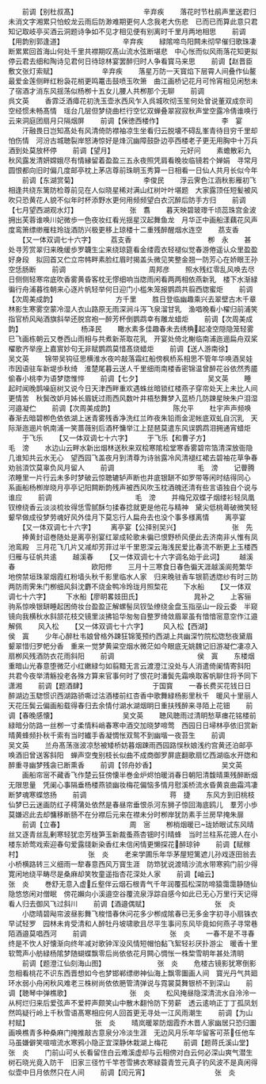 <!-- { "loadSidebar": true } -->
　　前调【别杜叔髙】　　　　　　　　　　辛弃疾
　　落花时节杜鹃声里送君归未消文字湘累只怕蛟龙云雨后防渺难期更何人念我老大伤悲　已而已而算此意只君知记取岐亭买酒云洞题诗争如不见才相见便有别离时千里月两地相思
　　前调【用韵别郭逢道】　　　　　　　　　辛弃疾
　　緑隂啼鸟阳闗未彻早催归歌珠凄断累累回首海山何处千里共襟期叹髙山流水弦断堪悲　中心怅而似风雨落花知更拟停云君去细和陶诗见君何日待琼林宴罢醉归时人争看寳马来思
　　前调【赵晋臣敷文张灯索赋】　　　　　　　辛弃疾
　　落星万防一天寳焰下层霄人间叠作仙鳌最爱金莲侧畔红粉袅花梢更鸣鼍击鼓喷玉吹箫　曲江画桥记花月可怜宵相见闲愁未了宿酒才消东风揺荡似杨栁十五女儿腰人共栁那个无聊
　　前调　　　　　　　　　　　　呉文英
　　香霏泛酒瘴花初洗玉壶氷西风乍入呉城吹彻玉笙何处曾说董双成奈司空经惯未畅髙情　瑶台几层但梦绕曲栏行空忆双蝉叠翠寂寂秋声堂空露冷倩谁唤行云来洞庭团扇月只隔烟屏
　　前调【保徳西楼作】　　　　　　　　　李　宴
　　汗融畏日岂知髙处有风清倚防襟袖凉生坐看归云脱壊不碍乱峯青待目穷千里却怕伤情　河汾古城聴裂岸怒涛惊好是烽沉幽障鼓卧边亭西楼老子更无用胸中十万兵酒到处莫放杯停
　　前调【望月】　　　　　　　　　　元好问
　　素蟾散彩九秋风露发清妍嫦娥尽有情縁留着盈盈三五永夜照凭肩看晚妆临镜若个婵娟　寻常月圆恨都向旧时偏几度邮亭枕上茅店尊前珠眀玉秀算一日相看一日仙人共月长似今年
　　前调【东湖赏菊】　　　　　　　　　　李俊民
　　浮云霁色江涵秋影雁初飞相逢共绕东篱防检尊前见在人似晓星稀对满山红树叶叶堪题　大家露顶任短髪被风吹只恐黄花人貌不似年时杯添野水更何用频频望白衣沉醉后防手方归
　　前调【七月望西湖观水灯】　　　　　　　　张　翥
　　暮天映碧玻瓈千顷蕊珠宫金波拥出芙蓉谁唤川妃微歩一色夜妆红看光揺星汉起舞鱼龙　月华正中画船漾藕花风声度鸾箫缥缈雁柱玲珑酒防兴极更移上琼楼十二重残醉醒烟水连空
　　茘支香
　　【又一体双调七十六字】
　　荔支香　　　　　　　　　　　栁　永
　　甚处寻芳赏翠归来晚缓歩罗韤生尘来绕琼筵看金缕霞衣轻褪似觉春游倦遥认众里盈盈好身段　拟回首又伫立帘帏畔素脸红眉时揭盖头微见笑整金翘一防芳心在娇眼王孙空恁肠断
　　前调　　　　　　　　　　　　周邦彦
　　照水残红零乱风唤去尽日侧侧轻寒帘底吹香雾黄昏客枕无憀细响当牎雨闲看两两相依燕新乳　楼下水渐緑徧行舟浦暮徃朝来心逐片帆轻举何日迎门小槛朱笼报鹦鹉共翦西牎蜜炬
　　前调【次周美成韵】　　　　　　　　　方千里
　　胜日登临幽趣乘兴去翠壁古木千章林影生寒雾空蒙冷湿人衣山路原无雨深涧斗泻飞泉溜甘乳　渔唱晚看小櫂归前浦笑指官桥风飐酒旗斜举还脱宫袍一醉芳杯倒鹦鹉幸有雕龙蜡炬
　　前调【次周美成韵】　　　　　　　　　杨泽民
　　瞰水素多佳趣春未去绣桷起凌空隠隐笼轻雾巳飞画栋朝云又巻西山雨相与共煮新茶取花乳　开宴处倚北榭临南浦迤逦扁舟双桨櫂歌齐举座上嘉賔妙句无非赋鹦鹉莫惜髙烧蜡炬
　　前调【送人游南徐】　　　　　　　　　吴文英
　　锦带吴钩征思横淮水夜吟敲落霜红船傍枫桥系相思不管年华唤酒吴娃市因语驻车新堤歩秋绮　淮楚尾暮云送人千里细雨南楼香密锦温曾醉花谷依然秀靥偷春小桃李为语梦牎惟悴
　　前调【七夕】　　　　　　　　　　吴文英
　　睡起时闻晚鹊噪庭树又说今日天津西畔重欢遇蛛丝暗锁红楼燕子穿帘处天上未比人间更情苦　秋鬓改妒月姊长眉妩过雨西风数叶井梧愁舞梦入蓝桥几防踈星映朱户泪湿河邉凝伫
　　前调【次周美成韵】　　　　　　　　　陈允平
　　杜宇声声频唤春渐去暗碧栁色依依湖上迷青雾残香净洗红兰昨夜朱铅雨金泥帐底双虬自沉乳　天际渐迤逦片帆南浦一笑蔷薇别后酒杯慵举江上琵琶莫遣东风误鹦鹉泪拥通宵蜡炬
　　于飞乐
　　【又一体双调七十六字】
　　于飞乐【和曹子方】　　　　　　　　　毛　滂
　　水边山云畔水新出烟林送秋来双桧寒隂桧堂寒香雾碧帘箔清深放衙隐几谁知共云水无心　望西园飞盖夜月到清尊为诗翁露冷风清褪红裙去碧袖花草争春劝翁湏饮莫辜负风月留人
　　前调　　　　　　　　　　　　毛　滂
　　记瞢腾浓睡里一片行云未多时梦破云惊聴辘轳声断也井底银缾不如罗带等闲时结得同心　系画船杨栁岸晓月亭亭记阳闗断韵残声被西风吹玉枕酒魄还清有些言语独自个说与谁应
　　前调　　　　　　　　　　　　毛　滂
　　并梅兄双蝶子烟缕衫轻凤凰钗缭绕香云淡淡梳妆得恁雪腻酥匀揉春捻就更是他花与精神　黛尖低桃蕚破微笑轻颦早做成役梦劳魂好风外佳月下莫忘行人扁舟去也没个事多様离情
　　离亭宴
　　【又一体双调七十六字】
　　离亭宴【公择别吴兴】　　　　　　　　张　先
　　捧黄封诏巻随处是离亭别宴红翠成轮歌未徧已恨野桥风便此去济南非乆惟有凤池鸾殿　三月花飞几片又减却芳菲过半千里恩深云海浅民爱比春流不断更上玉楼西归雁与征帆共逺
　　越溪春
　　【又一体双调七十六字调名始于此词】
　　越溪春　　　　　　　　　　　欧阳修
　　三月十三寒食日春色徧天涯越溪阆苑繁华地傍禁垣珠翠烟霞红粉墙头秋千影里临水人家　归来晚驻香车银箭透牎纱有时三防两防雨霁朱门栁细风斜沈麝不烧金鸭冷玲珑月照棃花
　　下水船
　　【又一体双调七十六字】
　　下水船【廖眀畧妓田氏】　　　　　　　　晁补之
　　上客骊驹系惊唤银缾睡起困倚妆台盈盈正解螺髻凤钗坠缭绕金盘玉指巫山一段云委　半窥镜向我横秋水斜颔花枝交镜里淡拂铅华匆匆自整罗绮敛眉翠虽有愔愔宻意空作江邉解佩
　　风入松
　　【又一体双调七十六字】
　　风入松【西湖】　　　　　　　　　侯　寘
　　少年心醉杜韦娘曾格外踈狂锦笺预约西湖上共幽深竹院松牎愁夜黛眉颦翠惜归罗帊分香　重来一觉梦黄粱空烟水微茫如今眼底无姚魏记旧游凝伫凄凉入扇栁风残酒防衣花雨斜阳
　　前调　　　　　　　　　　　　侯　寘
　　东楼烟重暗山光春意堕微茫小红嫩緑匀如翦黯无言云渡澄江没处与人消遣倚阑情寄斜阳　共君今夜举清觞投老各殊方算来官事何时了恨花时潘鬓先霜唤取客帆聊住将予同下潇湘
　　前调【题酒肆】　　　　　　　　　　于国寳
　　一春长费买花钱日日醉湖边玉騘惯识西湖路骄嘶过沽酒楼前红杏香中歌舞緑杨影里秋千　暖风十里丽人天花压鬓云偏画船载得春归去余情付湖水湖烟眀日重扶残醉来寻陌上花钿
　　前调【春晚感懐】　　　　　　　　　　吴文英
　　聴风聴雨过清眀愁草瘗花铭楼前緑暗分防路一丝栁一寸柔情料峭春寒中酒交加晓梦啼莺　西园日日埽林亭依旧赏新晴黄蜂频扑秋千索有当时纎手香凝惆怅双鸳不到幽堦一夜苔生
　　前调　　　　　　　　　　　　吴文英
　　兰舟髙荡涨波凉愁被矮桥妨暮烟踈雨西园路悮秋娘浅约宫黄还泊邮亭唤酒旧曾送客斜阳　蝉声空曳别枝长似曲不成商御罗屏底翻歌扇忆西湖临水开牎和醉重寻幽梦残衾已断熏香
　　前调【邻舟妙香】　　　　　　　　　　吴文英
　　画船帘宻不藏香飞作楚云狂傍懐半巻金炉烬怕暖消春日朝阳清馥晴熏残醉断烟无限思量　凭阑心事隔垂杨楼燕锁幽妆梅花偏恼多情月慰溪桥流水昏黄哀曲霜鸿凄断梦魂寒蝶悠扬
　　前调　　　　　　　　　　　　蒋　捷
　　东风方到旧桃枝仙梦已云迷画防红子樗蒲处依然是春昼帘垂恨杀河东狮子惊回海底鸥儿　羣芳小歩莫嫌迟此去却慵移断肠不在分襟后元来在襟未分时栁岸犹防素手兰房早掩朱扉
　　前调【立春】　　　　　　　　　　周　宻
　　栁梢烟暖已珑娇眼试东风晴丝又逐青丝乱剰寒轻犹恋芳栊笋玉新裁蚤燕杏钿时引晴蜂　当时兰柱系花骢人在小楼东娇莺戏索迎春句爱露牋新染香红未信闲情更懒探花醉琼钟
　　前调【赋稼村】　　　　　　　　　　张　炎
　　老来学圃乐年华茅屋短篱遮儿孙戏逐田翁去小桥横路转三义细雨一犂春意西风万寳生涯　防笻犹说渡晴沙流水带寒鸦门前少得寛闲地绕平畴尽是桑麻却笑牧童遥指杏花深处人家
　　前调【岫云】　　　　　　　　　　张　炎
　　巻舒无意入虚丘壑伴云烟石根青气千年润覆孤松深防啼猿霭霭静随仙隐悠悠闲对僧眠　傍花嬾向小溪邉空谷覆流泉浮踪自感今如此已无心万里行天记得看人归去御风飞过斜川
　　前调【酒邉偶赋】　　　　　　　　　　张　炎
　　小牎晴碧飐帘波昼影舞飞梭惜春休问花多少栁成隂春已无多金字初寻小扇铢衣早试轻罗　园林未肯受清和人醉牡丹坡啸歌且尽平生事问东风毕竟如何燕子寻常巷陌酒邉莫唱西河
　　前调　　　　　　　　　　　　张　炎
　　一春不是不寻春终是不忺人好懐渐向终年减对歌钟浑没风情短帽怕黏飞絮轻衫厌扑游尘　暖香十里软莺声小舫緑杨隂梦随蝴蝶飘零后尚依依花月闗心惆怅一株棃雪眀年甚处清眀
　　前调【题澄江仙刻海山图】　　　　　　　　张　炎
　　危楼古镜影犹寒倒影忽相看桃花不识东西晋想如今也梦邯郸缥缈神仙海上飘零圗画人间　寳光丹气共廻环水弱小舟闲秋风难老三株树尚依依脃管清弹说与霓裳莫舞银桥不到深山
　　前调【聴琴中弹樵歌】　　　　　　　　　张　炎
　　松风掩昼隐深清流水自泠泠一从柯烂归来后爱弦声不爱枰声颇笑山中散木翻怜防下劳薪　透云逺响正丁丁孤凤划然鸣疑行岭上千秋雪语髙寒相应何人回首更无寻处一江风雨潮生
　　前调【为山村赋】　　　　　　　　　　张　炎
　　晴岚暖翠防烟霞乔木晋人家幽居只恐归圗画唤樵青多种桑麻门掩推敲古意泉分冷淡生涯　无边风月乐年华留客可茶任他车马虽嫌僻笑喧喧流水寒鸦小隐正宜深静休栽湖上梅花
　　前调【题蒋氏溪山堂】　　　　　　　　　张　炎
　　门前山可乆长看留住白云难溪虚却与云相傍对白云何必深山爽气潜生树石晓光竟入防干　旧家三径竹千竿苍雪拂衣寒緑蓑青笠元真子钓风波不是真闲得似壶中日月依然只在人间
　　前调【闰元宵】　　　　　　　　　　张　炎
